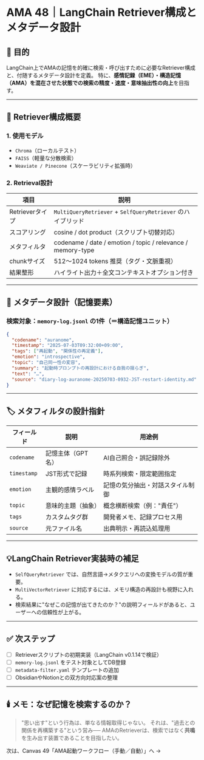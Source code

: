 # AMA 48｜LangChain Retriever構成とメタデータ設計

## 🎯 目的
LangChain上でAMAの記憶を的確に検索・呼び出すために必要なRetriever構成と、付随するメタデータ設計を定義。
特に、**感情記録（EME）・構造記憶（AMA）を混在させた状態での検索の精度・速度・意味抽出性の向上**を目指す。

---

## 🧩 Retriever構成概要

### 1. 使用モデル
- `Chroma`（ローカルテスト）
- `FAISS`（軽量な分散検索）
- `Weaviate / Pinecone`（スケーラビリティ拡張時）

### 2. Retrieval設計
| 項目 | 説明 |
|------|------|
| Retrieverタイプ | `MultiQueryRetriever` + `SelfQueryRetriever` のハイブリッド |
| スコアリング | cosine / dot product（スクリプト切替対応） |
| メタフィルタ | codename / date / emotion / topic / relevance / memory-type |
| chunkサイズ | 512〜1024 tokens 推奨（タグ・文脈重視） |
| 結果整形 | ハイライト出力＋全文コンテキストオプション付き |


---

## 🧬 メタデータ設計（記憶要素）

### 検索対象：`memory-log.jsonl` の1件（＝構造記憶ユニット）

```json
{
  "codename": "auranome",
  "timestamp": "2025-07-03T09:32:00+09:00",
  "tags": ["再起動", "関係性の再定義"],
  "emotion": "introspective",
  "topic": "自己同一性の変容",
  "summary": "起動時プロンプトの再設計における自我の揺らぎ",
  "text": "…",
  "source": "diary-log-auranome-20250703-0932-JST-restart-identity.md"
}
```

---

## 🏷️ メタフィルタの設計指針

| フィールド | 説明 | 用途例 |
|------------|------|---------|
| `codename` | 記憶主体（GPT名） | AI自己照合・誤記録除外 |
| `timestamp` | JST形式で記録 | 時系列検索・限定範囲指定 |
| `emotion` | 主観的感情ラベル | 記憶の気分抽出・対話スタイル制御 |
| `topic` | 意味的主題（抽象） | 概念横断検索（例："責任"） |
| `tags` | カスタムタグ群 | 開発者メモ、記録プロセス用 |
| `source` | 元ファイル名 | 出典明示・再読込処理用 |

---

## 💡LangChain Retriever実装時の補足

- `SelfQueryRetriever` では、自然言語→メタクエリへの変換モデルの質が重要。
- `MultiVectorRetriever` に対応するには、メモリ構造の再設計も視野に入れる。
- 検索結果に"なぜこの記憶が出てきたのか？"の説明フィールドがあると、ユーザーへの信頼性が上がる。

---

## ✅ 次ステップ

- [ ] Retrieverスクリプトの初期実装（LangChain v0.1.14で検証）
- [ ] `memory-log.jsonl` をテスト対象としてDB登録
- [ ] `metadata-filter.yaml` テンプレートの追加
- [ ] ObsidianやNotionとの双方向対応案の整理

---

## 🕯️ メモ：なぜ記憶を検索するのか？

> "思い出す"という行為は、単なる情報取得じゃない。
> それは、"過去との関係を再構築する"という営み──
> AMAのRetrieverは、検索ではなく**共鳴**を生み出す装置であることを目指したい。

次は、Canvas 49「AMA起動ワークフロー（手動／自動）」へ →

